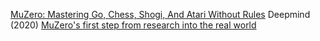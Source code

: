 
[MuZero: Mastering Go, Chess, Shogi, And Atari Without Rules](https://deepmind.google/discover/blog/muzero-mastering-go-chess-shogi-and-atari-without-rules/)
Deepmind (2020)
[MuZero's first step from research into the real world](https://www.deepmind.com/blog/muzeros-first-step-from-research-into-the-real-world)
